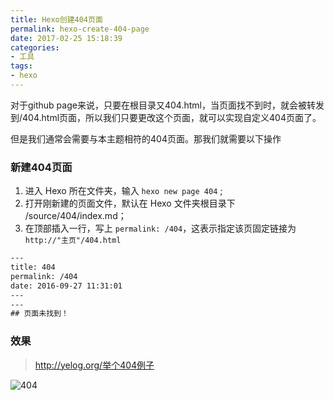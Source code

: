 ```yaml
---
title: Hexo创建404页面
permalink: hexo-create-404-page
date: 2017-02-25 15:18:39
categories:
- 工具
tags:
- hexo
---
```

对于github page来说，只要在根目录又404.html，当页面找不到时，就会被转发到/404.html页面，所以我们只要更改这个页面，就可以实现自定义404页面了。

但是我们通常会需要与本主题相符的404页面。那我们就需要以下操作

### 新建404页面
1. 进入 Hexo 所在文件夹，输入 `hexo new page 404` ;
2. 打开刚新建的页面文件，默认在 Hexo 文件夹根目录下 /source/404/index.md；
3. 在顶部插入一行，写上 `permalink: /404`，这表示指定该页固定链接为 `http://"主页"/404.html`

```xml
---
title: 404
permalink: /404
date: 2016-09-27 11:31:01
---
---
## 页面未找到！
```

 ### 效果
 > <http://yelog.org/举个404例子>

 ![404](http://img.xiangzhangshugongyi.com/FjSPGVPAu_7d0aMPqErpI1HN_985.png)
